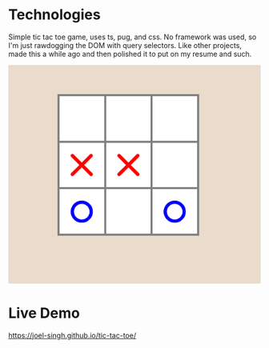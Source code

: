 # Technologies
Simple tic tac toe game, uses ts, pug, and css. No framework was used, so I'm just rawdogging the DOM with query selectors. Like other projects, made this a while ago and then polished it to put on my resume and such.

![](./project-screenshot.png)

# Live Demo
https://joel-singh.github.io/tic-tac-toe/
